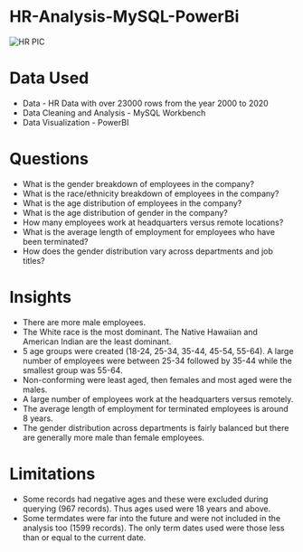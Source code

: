 # HR-Analysis-MySQL-PowerBi

![HR PIC](https://github.com/JaneNnyawira/HR-Analysis-MySQL-PowerBi/assets/134518125/a226385e-1421-4b3f-aac5-7166d522bc80)


# Data Used
* Data - HR Data with over 23000 rows from the year 2000 to 2020
* Data Cleaning and Analysis - MySQL Workbench
* Data Visualization - PowerBI

# Questions
* What is the gender breakdown of employees in the company?
* What is the race/ethnicity breakdown of employees in the company?
* What is the age distribution of employees in the company?
* What is the age distribution of gender in the company?
* How many employees work at headquarters versus remote locations?
* What is the average length of employment for employees who have been terminated?
* How does the gender distribution vary across departments and job titles?

# Insights
* There are more male employees.
* The White race is the most dominant. The Native Hawaiian and American Indian are the least dominant.
* 5 age groups were created (18-24, 25-34, 35-44, 45-54, 55-64). A large number of employees were between 25-34 followed by 35-44 while the smallest group was 55-64.
* Non-conforming were least aged, then females and most aged were the males.
* A large number of employees work at the headquarters versus remotely.
* The average length of employment for terminated employees is around 8 years.
* The gender distribution across departments is fairly balanced but there are generally more male than female employees.

# Limitations
* Some records had negative ages and these were excluded during querying (967 records). Thus ages used were 18 years and above.
* Some termdates were far into the future and were not included in the analysis too (1599 records). The only term dates used were those less than or equal to the current date.
  
